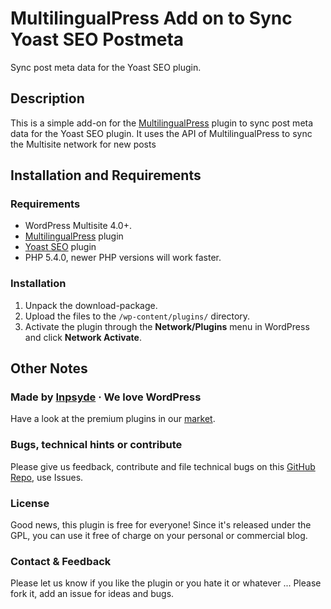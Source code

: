 # MultilingualPress Add on to Sync Yoast SEO Postmeta

Sync post meta data for the Yoast SEO plugin.

## Description
This is a simple add-on for the [MultilingualPress](multilingualpress.pro) plugin to sync post meta data for the Yoast SEO plugin.
It uses the API of MultilingualPress to sync the Multisite network for new posts

## Installation and Requirements

### Requirements
* WordPress Multisite 4.0+.
* [MultilingualPress](https://wordpress.org/plugins/multilingual-press/) plugin
* [Yoast SEO](https://wordpress.org/plugins/wordpress-seo/) plugin
* PHP 5.4.0, newer PHP versions will work faster.

### Installation
1. Unpack the download-package.
2. Upload the files to the `/wp-content/plugins/` directory.
3. Activate the plugin through the **Network/Plugins** menu in WordPress and click **Network Activate**.

## Other Notes

### Made by [Inpsyde](http://inpsyde.com) &middot; We love WordPress
Have a look at the premium plugins in our [market](http://marketpress.com).

### Bugs, technical hints or contribute
Please give us feedback, contribute and file technical bugs on this 
[GitHub Repo](https://github.com/inpsyde/MultilingualPress-Addon-Yoast-SEO/issues), use Issues.

### License
Good news, this plugin is free for everyone! Since it's released under the GPL, 
you can use it free of charge on your personal or commercial blog.

### Contact & Feedback
Please let us know if you like the plugin or you hate it or whatever ... 
Please fork it, add an issue for ideas and bugs.

